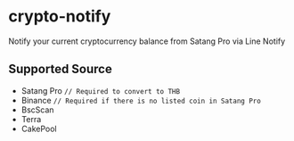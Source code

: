 # crypto-notify
Notify your current cryptocurrency balance from Satang Pro via Line Notify

## Supported Source

- Satang Pro `// Required to convert to THB`
- Binance `// Required if there is no listed coin in Satang Pro`
- BscScan
- Terra
- CakePool
